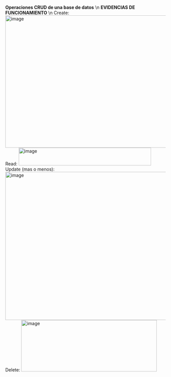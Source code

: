 **Operaciones CRUD de una base de datos** \n
**EVIDENCIAS DE FUNCIONAMIENTO** \n
Create:<img width="536" height="416" alt="image" src="https://github.com/user-attachments/assets/285f6905-eb2d-46c4-9417-f396eb7debf0" />
Read: <img width="416" height="56" alt="image" src="https://github.com/user-attachments/assets/fec1140e-2a5c-4599-8eb0-b4fe86522766" />
Update (mas o menos): <img width="544" height="466" alt="image" src="https://github.com/user-attachments/assets/bbff51c0-199c-4846-a9d4-c4438b6ca3f4" />
Delete: <img width="426" height="162" alt="image" src="https://github.com/user-attachments/assets/51ea50c4-3900-4259-97bd-d5725b7933c6" />
